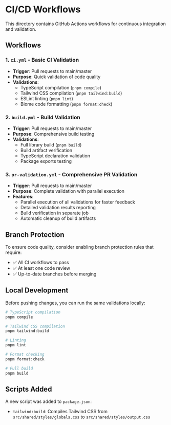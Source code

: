# CI/CD Workflows

This directory contains GitHub Actions workflows for continuous integration and validation.

## Workflows

### 1. `ci.yml` - Basic CI Validation
- **Trigger**: Pull requests to main/master
- **Purpose**: Quick validation of code quality
- **Validations**:
  - TypeScript compilation (`pnpm compile`)
  - Tailwind CSS compilation (`pnpm tailwind:build`)
  - ESLint linting (`pnpm lint`)
  - Biome code formatting (`pnpm format:check`)

### 2. `build.yml` - Build Validation
- **Trigger**: Pull requests to main/master
- **Purpose**: Comprehensive build testing
- **Validations**:
  - Full library build (`pnpm build`)
  - Build artifact verification
  - TypeScript declaration validation
  - Package exports testing

### 3. `pr-validation.yml` - Comprehensive PR Validation
- **Trigger**: Pull requests to main/master
- **Purpose**: Complete validation with parallel execution
- **Features**:
  - Parallel execution of all validations for faster feedback
  - Detailed validation results reporting
  - Build verification in separate job
  - Automatic cleanup of build artifacts

## Branch Protection

To ensure code quality, consider enabling branch protection rules that require:
- ✅ All CI workflows to pass
- ✅ At least one code review
- ✅ Up-to-date branches before merging

## Local Development

Before pushing changes, you can run the same validations locally:

```bash
# TypeScript compilation
pnpm compile

# Tailwind CSS compilation
pnpm tailwind:build

# Linting
pnpm lint

# Format checking
pnpm format:check

# Full build
pnpm build
```

## Scripts Added

A new script was added to `package.json`:
- `tailwind:build`: Compiles Tailwind CSS from `src/shared/styles/globals.css` to `src/shared/styles/output.css`